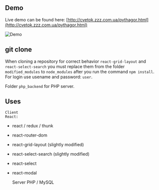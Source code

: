 ## Demo
Live demo can be found here: [http://cvetok.zzz.com.ua/pythagor.html](http://cvetok.zzz.com.ua/pythagor.html)

<img src="" alt="Demo" />

## git clone
When cloning a repository for correct behavior ```react-grid-layout``` and ```react-select-search``` you must replace them from the folder ```modified_modules``` to ```node_modules``` after you run the command ```npm install```.
For login use usename and password: ```user```.

Folder ```php_backend``` for PHP server.

## Uses

	Client
	React:
* react / redux / thunk
* react-router-dom
* react-grid-layout (slightly modified)
* react-select-search (slightly modified)
* react-select
* react-modal

	Server
	PHP / MySQL